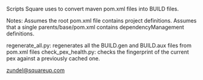 Scripts Square uses to convert maven pom.xml files into BUILD files.

Notes: Assumes the root pom.xml file contains project definitions.
       Assumes that a single parents/base/pom.xml contains dependencyManagement definitions.

regenerate_all.py: regenerates all the BUILD.gen and BUILD.aux files from pom.xml files 
check_pex_health.py: checks the fingerprint of the current pex against a previously cached one.

zundel@squareup.com
